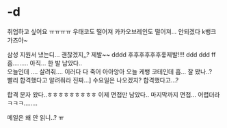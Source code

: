 # -d
취업하고 싶어요 ㅠㅠㅠㅠ
우태코도 떨어져 카카오브레인도 떨어져... 
안되겠다 k뱅크 가즈아~


  
  삼성 지원서 냈는디... 괜찮겠지,,?
  제발~~
  dddd
  후후후후후후훟제발!!!!
ddd
ddd
ff
흠.........
아직... 한 발 남았다..  
오늘인데 .... 살려줘.... 이러다 다 죽어
아아앙아 오늘 케뱅 코테인데 흠... 잘 봤나..?  
빨리 합격했다고 알려줘라 진짜...]
수요일은 나오겠지? 합격했다고...?

합격 문자 왔다..ㅎㅎㅎㅎㅎㅎㅎㅎㅎ
이제 면접만 남았다..
마지막까지 
면접... 어렵더라
ㅋㅋㅋ........

메일은 왜 안 읽니..? ㅠ

